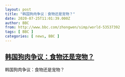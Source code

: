 ```yaml
---
layout: post
title: "韩国狗肉争议：食物还是宠物？"
date: 2020-07-25T11:01:39.000Z
author: BBC
from: http://www.bbc.com/zhongwen/simp/world-53537392
tags: [ BBC ]
categories: [ news, BBC ]
---
```

<!--1595674899000-->
[韩国狗肉争议：食物还是宠物？](http://www.bbc.com/zhongwen/simp/world-53537392)
------

<div>
韩国狗肉争议：食物还是宠物？
</div>
